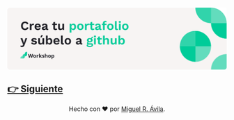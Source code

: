 <p align="center">
    <img align="center" src="https://github.com/migueravila/TallerPortafolio/blob/main/assets/head.png" alt="head" />
</p>

## [👉 Siguiente](Page1.md)

<div align="center">

Hecho con ❤️ por [Miguel R. Ávila](https://github.com/migueravila).

</div>
